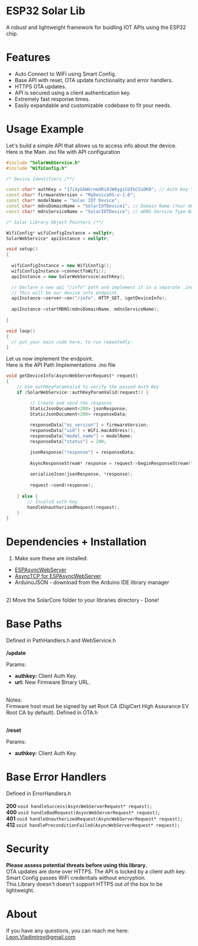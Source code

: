 # ESP32 Solar Lib
A robust and lightweight framework for buidling IOT APIs using the ESP32 chip. <br>

# Features 
<ul>
  <li>Auto Connect to WiFi using Smart Config.</li>
  <li>Base API with reset, OTA update functionality and error handlers.</li>
  <li>HTTPS OTA updates.</li>
  <li>API is secured using a client authentication key.</li>
  <li>Extremely fast response times.</li>
  <li>Easily expandable and customizable codebase to fit your needs.</li>
</ul>

# Usage Example
Let's build a simple API that allows us to access info about the device. <br>
Here is the Main .ino file with API configuration
```c++
#include "SolarWebService.h"
#include "WifiConfig.h"

/* Device Identifiers /**/

const char* authKey = "17iXyGkWGrnmXRi9JW9ygiCUIkCSiOK0"; // Auth Key to pass from the client device
const char* firmwareVersion = "MyDeviceOS-v-1.0";
const char* modelName = "Solar IOT Device";
const char* mdnsDomainName = "SolarIOTDevice1"; // Domain Name (Your API will be hosted on this domain)
const char* mdnsServiceName = "SolarIOTDevice"; // mDNS Service Type Name

/* Solar Library Object Pointers /**/

WifiConfig* wifiConfigInstance = nullptr;
SolarWebService* apiInstance = nullptr;

void setup() 
{
  
  wifiConfigInstance = new WifiConfig();
  wifiConfigInstance->connectToWifi();
  apiInstance = new SolarWebService(authKey);

  // Declare a new api "/info" path and implement it in a separate .ino file.
  // This will be our device info endpoint.
  apiInstance->server->on("/info", HTTP_GET, &getDeviceInfo);
  
  apiInstance->startMDNS(mdnsDomainName, mdnsServiceName);
  
}

void loop() 
{
  // put your main code here, to run repeatedly:
}
```
Let us now implement the endpoint. <br>
Here is the API Path Implementations .ino file
```c++
void getDeviceInfo(AsyncWebServerRequest* request)
{
    // Use authKeyParamValid to verify the passed Auth Key
    if (SolarWebService::authKeyParamValid(request)) {

         // Create and send the response
         StaticJsonDocument<200> jsonResponse;
         StaticJsonDocument<200> responseData;
         
         responseData["os_version"] = firmwareVersion;
         responseData["uid"] = WiFi.macAddress();
         responseData["model_name"] = modelName;
         responseData["status"] = 200;

         jsonResponse["response"] = responseData;
      
         AsyncResponseStream* response = request->beginResponseStream("application/json");
      
         serializeJson(jsonResponse, *response);
          
         request->send(response);
         
    } else {
        // Invalid auth key
        handleUnauthorizedRequest(request);
    }
}
```

# Dependencies + Installation
1) Make sure these are installed: <br>
<ul>
  <li> <a href="https://github.com/me-no-dev/ESPAsyncWebServer">ESPAsyncWebServer</a> </li>
  <li> <a href="https://github.com/me-no-dev/AsyncTCP">AsyncTCP for ESPAsyncWebServer</a> </li>
  <li> ArduinoJSON - download from the Arduino IDE library manager </li>
</ul> <br>
2) Move the SolarCore folder to your libraries directory - Done!

# Base Paths
Defined in PathHandlers.h and WebService.h <br><br>
<b>/update</b> <br>

Params: <br>
<ul>
  <li><b>authkey:</b> Client Auth Key.</li>
  <li><b>url:</b> New Firmware Binary URL.</li> <br> 
</ul>

Notes: <br> 
Firmware host must be signed by set Root CA (DigiCert High Assurance EV Root CA by default). Defined in OTA.h <br><br>

<b>/reset</b> <br>

Params: <br>
<ul>
  <li><b>authkey:</b> Client Auth Key.</li>
</ul>

# Base Error Handlers
Defined in ErrorHandlers.h <br><br>
<b> 200 </b> ```void handleSuccess(AsyncWebServerRequest* request); ```<br>
<b> 400 </b> ```void handleBadRequest(AsyncWebServerRequest* request); ```<br>
<b> 401 </b> ```void handleUnauthorizedRequest(AsyncWebServerRequest* request); ```<br>
<b> 412 </b> ```void handlePreconditionFailed(AsyncWebServerRequest* request); ```<br>

# Security
<b>Please assess potential threats before using this library.</b> <br>
OTA updates are done over HTTPS. The API is locked by a client auth key. <br> 
Smart Config passes WiFi credentials without encryption. <br>
This Library doesn't doesn't support HTTPS out of the box to be lightweight. <br>

# About 
If you have any questions, you can reach me here: Leon.Vladimirov@gmail.com
